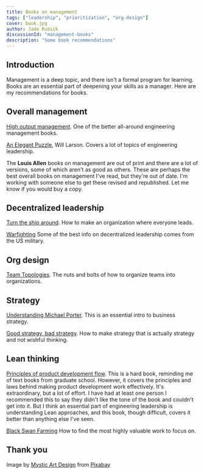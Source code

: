 ```yaml
---
title: Books on management
tags: ["leadership", "prioritization", "org-design"]
cover: book.jpg
author: Jade Rubick
discussionId: "management-books"
description: "Some book recommendations"
---
```


## Introduction

Management is a deep topic, and there isn't a formal program for learning. Books are an essential part of deepening your skills as a manager. Here are my recommendations for books.

<re-img src="book.jpg"></re-img>

## Overall management

[High output management](https://www.amazon.com/High-Output-Management-Andrew-Grove/dp/0679762884). One of the better all-around engineering management books.

[An Elegant Puzzle](https://press.stripe.com/an-elegant-puzzle), Will Larson. Covers a lot of topics of engineering leadership. 

The **Louis Allen** books on management are out of print and there are a lot of versions, some of which aren't as good as others. These are perhaps the best overall books on management I've read, but they're out of date. I'm working with someone else to get these revised and republished. Let me know if you would buy a copy. 

## Decentralized leadership

[Turn the ship around](https://www.amazon.com/Turn-Ship-Around-Turning-Followers/dp/1591846404/ref=sr_1_1?crid=3D8DLKU1QWTCI&dchild=1&keywords=turn+this+ship+around+book&qid=1609270542&s=books&sprefix=turn+this+ship%2Cstripbooks%2C227&sr=1-1). How to make an organization where everyone leads.

[Warfighting](https://www.marines.mil/News/Publications/MCPEL/Electronic-Library-Display/Article/899837/mcdp-1/) Some of the best info on decentralized leadership comes from the US military.

## Org design

[Team Topologies](https://teamtopologies.com). The nuts and bolts of how to organize teams into organizations.

## Strategy

[Understanding Michael Porter](https://smile.amazon.com/Understanding-Michael-Porter-Essential-Competition/dp/1422160599). This is an essential intro to business strategy.

[Good strategy, bad strategy](https://www.amazon.com/Good-Strategy-Bad-Difference-Matters/dp/0307886239/ref=sr_1_1?crid=32N4PJI8KFF4Q&dchild=1&keywords=good+strategy+bad+strategy&qid=1609270524&s=books&sprefix=good+strategy%2Cstripbooks%2C115&sr=1-1). How to make strategy that is actually strategy and not wishful thinking.

## Lean thinking

[Principles of product development flow](http://amazon.com/Principles-Product-Development-Flow-Generation/dp/1935401009/ref=sr_1_1?crid=17NYJJRUHMUDX&dchild=1&keywords=principles+of+product+development+flow&qid=1609270568&s=books&sprefix=principles+of+product%2Cstripbooks%2C222&sr=1-1). This is a hard book, reminding me of text books from graduate school. However, it covers the principles and laws behind making product development work effectively. It's extraordinary, but a lot of effort. I have had at least one person I recommended this to say they didn't like the tone of the book and couldn't get into it. But I think an essential part of engineering leadership is understanding Lean approaches, and this book, though difficult, covers it better than anything else I've seen.

[Black Swan Farming](https://blackswanfarming.com/black-swan-farming-using-cost-of-delay/) How to find the most highly valuable work to focus on.

## Thank you

Image by <a href="https://pixabay.com/users/mysticsartdesign-322497/?utm_source=link-attribution&amp;utm_medium=referral&amp;utm_campaign=image&amp;utm_content=863418">Mystic Art Design</a> from <a href="https://pixabay.com//?utm_source=link-attribution&amp;utm_medium=referral&amp;utm_campaign=image&amp;utm_content=863418">Pixabay</a>


